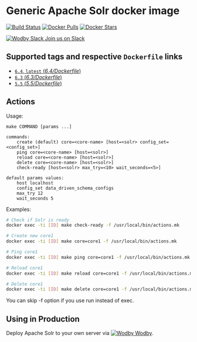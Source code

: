 # Generic Apache Solr docker image

[![Build Status](https://travis-ci.org/wodby/solr.svg?branch=master)](https://travis-ci.org/wodby/solr)
[![Docker Pulls](https://img.shields.io/docker/pulls/wodby/solr.svg)](https://hub.docker.com/r/wodby/solr)
[![Docker Stars](https://img.shields.io/docker/stars/wodby/solr.svg)](https://hub.docker.com/r/wodby/solr)

[![Wodby Slack](https://www.google.com/s2/favicons?domain=www.slack.com) Join us on Slack](https://slack.wodby.com/)

## Supported tags and respective `Dockerfile` links

- [`6.4`, `latest` (*6.4/Dockerfile*)](https://github.com/wodby/solr/tree/master/6.4/Dockerfile)
- [`6.3` (*6.3/Dockerfile*)](https://github.com/wodby/solr/tree/master/6.3/Dockerfile)
- [`5.5` (*5.5/Dockerfile*)](https://github.com/wodby/solr/tree/master/5.5/Dockerfile)

## Actions

Usage:
```
make COMMAND [params ...]

commands:
    create (default) core=<core-name> [host=<solr> config_set=<config_set>] 
    ping core=<core-name> [host=<solr>]
    reload core=<core-name> [host=<solr>]
    delete core=<core-name> [host=<solr>]
    check-ready [host=<solr> max_try=<10> wait_seconds=<5>]
 
default params values:
    host localhost
    config_set data_driven_schema_configs
    max_try 12
    wait_seconds 5
```

Examples:

```bash
# Check if Solr is ready
docker exec -ti [ID] make check-ready -f /usr/local/bin/actions.mk

# Create new core1
docker exec -ti [ID] make core=core1 -f /usr/local/bin/actions.mk

# Ping core1
docker exec -ti [ID] make ping core=core1 -f /usr/local/bin/actions.mk

# Reload core1
docker exec -ti [ID] make reload core=core1 -f /usr/local/bin/actions.mk

# Delete core1
docker exec -ti [ID] make delete core=core1 -f /usr/local/bin/actions.mk
```

You can skip -f option if you use run instead of exec.

## Using in Production

Deploy Apache Solr to your own server via [![Wodby](https://www.google.com/s2/favicons?domain=wodby.com) Wodby](https://wodby.com).
